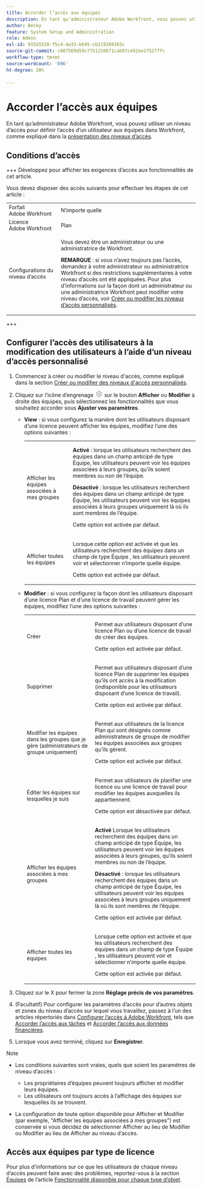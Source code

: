 ```yaml
---
title: Accorder l’accès aux équipes
description: En tant qu’administrateur Adobe Workfront, vous pouvez utiliser un niveau d’accès pour définir l’accès d’un utilisateur aux équipes dans Workfront.
author: Becky
feature: System Setup and Administration
role: Admin
exl-id: 915d1520-f5c4-4e33-b645-cb219289383c
source-git-commit: c887569d59c7751210671cab97c492ee1752fffc
workflow-type: tm+mt
source-wordcount: '696'
ht-degree: 20%

---
```


# Accorder l’accès aux équipes

En tant qu’administrateur Adobe Workfront, vous pouvez utiliser un niveau d’accès pour définir l’accès d’un utilisateur aux équipes dans Workfront, comme expliqué dans la [présentation des niveaux d’accès](../../../administration-and-setup/add-users/access-levels-and-object-permissions/access-levels-overview.md).

## Conditions d’accès

+++ Développez pour afficher les exigences d’accès aux fonctionnalités de cet article.

Vous devez disposer des accès suivants pour effectuer les étapes de cet article :

<table style="table-layout:auto"> 
 <col> 
 <col> 
 <tbody> 
  <tr> 
   <td role="rowheader">Forfait Adobe Workfront</td> 
   <td>N’importe quelle</td> 
  </tr> 
  <tr> 
   <td role="rowheader">Licence Adobe Workfront</td> 
   <td>Plan</td> 
  </tr> 
  <tr> 
   <td role="rowheader">Configurations du niveau d’accès</td> 
   <td> <p>Vous devez être un administrateur ou une administratrice de Workfront.</p> <p><b>REMARQUE</b> : si vous n’avez toujours pas l’accès, demandez à votre administrateur ou administratrice Workfront si des restrictions supplémentaires à votre niveau d’accès ont été appliquées. Pour plus d’informations sur la façon dont un administrateur ou une administratrice Workfront peut modifier votre niveau d’accès, voir <a href="../../../administration-and-setup/add-users/configure-and-grant-access/create-modify-access-levels.md" class="MCXref xref" data-mc-variable-override="">Créer ou modifier les niveaux d’accès personnalisés</a>.</p> </td> 
  </tr> 
 </tbody> 
</table>

+++

## Configurer l’accès des utilisateurs à la modification des utilisateurs à l’aide d’un niveau d’accès personnalisé

1. Commencez à créer ou modifier le niveau d&#39;accès, comme expliqué dans la section [Créer ou modifier des niveaux d&#39;accès personnalisés](../../../administration-and-setup/add-users/configure-and-grant-access/create-modify-access-levels.md).
1. Cliquez sur l’icône d’engrenage ![](assets/gear-icon-settings.png) sur le bouton **Afficher** ou **Modifier** à droite des équipes, puis sélectionnez les fonctionnalités que vous souhaitez accorder sous **Ajuster vos paramètres**.

   * **View** : si vous configurez la manière dont les utilisateurs disposant d’une licence peuvent afficher les équipes, modifiez l’une des options suivantes :

     <table style="table-layout:auto">
       <col>
       <col>
       <tbody>
        <tr>
         <td role="rowheader">Afficher les équipes associées à mes groupes</td>
         <td>
          <p><b>Activé</b> : lorsque les utilisateurs recherchent des équipes dans un champ anticipé de type Équipe, les utilisateurs peuvent voir les équipes associées à leurs groupes, qu’ils soient membres ou non de l’équipe. </p>
          <p><b>Désactivé</b> : lorsque les utilisateurs recherchent des équipes dans un champ anticipé de type Équipe, les utilisateurs peuvent voir les équipes associées à leurs groupes uniquement là où ils sont membres de l’équipe.</p><p>Cette option est activée par défaut.</p>
          </td>
        </tr>
        <tr>
         <td role="rowheader">Afficher toutes les équipes</td>
         <td><p>Lorsque cette option est activée et que les utilisateurs recherchent des équipes dans un champ de type Équipe , les utilisateurs peuvent voir et sélectionner n’importe quelle équipe.</p><p>Cette option est activée par défaut. </p></td>
        </tr>
       </tbody>
      </table>

   * **Modifier** : si vous configurez la façon dont les utilisateurs disposant d’une licence Plan et d’une licence de travail peuvent gérer les équipes, modifiez l’une des options suivantes :

     <table style="table-layout:auto">
       <col>
       <col>
       <tbody>
        <tr>
         <td role="rowheader">Créer</td>
         <td><p>Permet aux utilisateurs disposant d’une licence Plan ou d’une licence de travail de créer des équipes.</p><p>Cette option est activée par défaut.</p></td>
        </tr>
        <tr>
         <td role="rowheader">Supprimer</td>
         <td><p> Permet aux utilisateurs disposant d’une licence Plan de supprimer les équipes qu’ils ont accès à la modification (indisponible pour les utilisateurs disposant d’une licence de travail).</p><p>Cette option est activée par défaut.</p></td>
        </tr>
        <tr>
         <td role="rowheader">Modifier les équipes dans les groupes que je gère (administrateurs de groupe uniquement)</td>
         <td><p>Permet aux utilisateurs de la licence Plan qui sont désignés comme administrateurs de groupe de modifier les équipes associées aux groupes qu’ils gèrent.</p><p>Cette option est activée par défaut.</p></td>
        </tr>
        <tr>
         <td role="rowheader">Éditer les équipes sur lesquelles je suis</td>
         <td><p>Permet aux utilisateurs de planifier une licence ou une licence de travail pour modifier les équipes auxquelles ils appartiennent.</p><p>Cette option est désactivée par défaut.</p></td>
        </tr>
        <tr>
         <td role="rowheader">Afficher les équipes associées à mes groupes</td>
         <td>
         <p><b>Activé</b> Lorsque les utilisateurs recherchent des équipes dans un champ anticipé de type Équipe, les utilisateurs peuvent voir les équipes associées à leurs groupes, qu’ils soient membres ou non de l’équipe. </p>
         <p><b>Désactivé</b> : lorsque les utilisateurs recherchent des équipes dans un champ anticipé de type Équipe, les utilisateurs peuvent voir les équipes associées à leurs groupes uniquement là où ils sont membres de l’équipe.</p><p>Cette option est activée par défaut.</p>
         </td>
        </tr>
        <tr>
         <td role="rowheader">Afficher toutes les équipes</td>
         <td><p>Lorsque cette option est activée et que les utilisateurs recherchent des équipes dans un champ de type Équipe , les utilisateurs peuvent voir et sélectionner n’importe quelle équipe.</p><p>Cette option est activée par défaut. </p></td>
        </tr>
       </tbody>
      </table>

1. Cliquez sur le X pour fermer la zone **Réglage précis de vos paramètres**.
1. (Facultatif) Pour configurer les paramètres d’accès pour d’autres objets et zones du niveau d’accès sur lequel vous travaillez, passez à l’un des articles répertoriés dans [Configurer l’accès à Adobe Workfront](../../../administration-and-setup/add-users/configure-and-grant-access/configure-access.md), tels que [Accorder l’accès aux tâches](../../../administration-and-setup/add-users/configure-and-grant-access/grant-access-tasks.md) et [Accorder l’accès aux données financières](../../../administration-and-setup/add-users/configure-and-grant-access/grant-access-financial.md).
1. Lorsque vous avez terminé, cliquez sur **Enregistrer**.

>[!NOTE]
>
>* Les conditions suivantes sont vraies, quels que soient les paramètres de niveau d’accès :
>
>   * Les propriétaires d’équipes peuvent toujours afficher et modifier leurs équipes.
>   * Les utilisateurs ont toujours accès à l’affichage des équipes sur lesquelles ils se trouvent.
>
>* La configuration de toute option disponible pour Afficher et Modifier (par exemple, &quot;Afficher les équipes associées à mes groupes&quot;) est conservée si vous décidez de sélectionner Afficher au lieu de Modifier ou Modifier au lieu de Afficher au niveau d’accès.
>

## Accès aux équipes par type de licence

Pour plus d’informations sur ce que les utilisateurs de chaque niveau d’accès peuvent faire avec des problèmes, reportez-vous à la section [Équipes](../../../administration-and-setup/add-users/access-levels-and-object-permissions/functionality-available-for-each-object-type.md#teams) de l’article [Fonctionnalité disponible pour chaque type d’objet](../../../administration-and-setup/add-users/access-levels-and-object-permissions/functionality-available-for-each-object-type.md).
